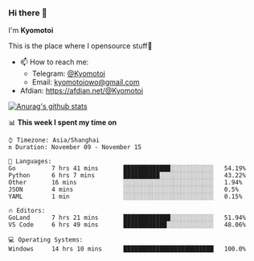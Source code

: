 ### Hi there 👋

I'm **Kyomotoi**

This is the place where I opensource stuff🤺

- 📫 How to reach me: 
    - Telegram: [@Kyomotoi](https://t.me/Kyomotoi)
    - Email: <kyomotoiowo@gmail.com>
- Afdian: <https://afdian.net/@Kyomotoi>

[![Anurag's github stats](https://github-readme-stats.vercel.app/api?username=kyomotoi)](https://github.com/anuraghazra/github-readme-stats)

📊 **This week I spent my time on**
<!--START_SECTION:waka-->
```text
⌚︎ Timezone: Asia/Shanghai
🔛 Duration: November 09 - November 15

💬 Languages: 
Go          7 hrs 41 mins       █████████████░░░░░░░░░░░░   54.19% 
Python      6 hrs 7 mins        ██████████░░░░░░░░░░░░░░░   43.22% 
Other       16 mins             ░░░░░░░░░░░░░░░░░░░░░░░░░   1.94% 
JSON        4 mins              ░░░░░░░░░░░░░░░░░░░░░░░░░   0.5% 
YAML        1 min               ░░░░░░░░░░░░░░░░░░░░░░░░░   0.15%

🔥 Editors: 
GoLand      7 hrs 21 mins       █████████████░░░░░░░░░░░░   51.94% 
VS Code     6 hrs 49 mins       ████████████░░░░░░░░░░░░░   48.06%

💻 Operating Systems: 
Windows     14 hrs 10 mins      █████████████████████████   100.0%
```
<!--END_SECTION:waka-->
